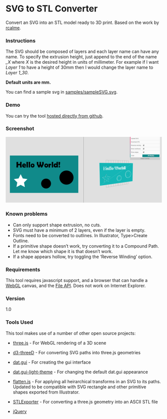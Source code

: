 # SVG to STL Converter

Convert an SVG into an STL model ready to 3D print. Based on the work by [rcalme]. 

### Instructions
The SVG should be composed of layers and each layer name can have any name. To specify the extrusion height, just append to the end of the name *_X* where *X* is the desired height in units of millimeter. For example if I want *Layer 1* to have a height of 30mm then I would change the layer name to *Layer 1_30*.

**Default units are mm.**

You can find a sample svg in [samples/sampleSVG.svg](samples/sampleSVG.svg).

### Demo
You can try the tool <a href="<http://alexasiu.com/SVGtoSTL/SVGtoSTL.html>" target="_blank">hosted directly from github</a>.

### Screenshot
![](img/screenshot.PNG)

### Known problems
* Can only support shape extrusion, no cuts.
* SVG must have a minimum of 2 layers, even if the layer is empty.
* Fonts need to be converted to outlines. In Illustrator, Type>Create Outline.
* If a primitive shape doesn’t work, try converting it to a Compound Path. Let me know which shape it is that doesn’t work.
* If a shape appears hollow, try toggling the ‘Reverse Winding’ option.

### Requirements
This tool requires javascript support, and a browser that can handle a [WebGL] canvas, and the [File API]. Does not work on Internet Explorer.

### Version
1.0

### Tools Used
This tool makes use of a number of other open source projects:
* [three.js] - For WebGL rendering of a 3D scene
* [d3-threeD] - For converting SVG paths into three.js geometries
* [dat.gui] - For creating the gui interface
* [dat.gui-light-theme] - For changing the default dat.gui appearance
* [flatten.js] - For applying all heirarchical transforms in an SVG to its paths. Updated to be compatible with SVG rectangle and other primitive shapes exported from Illustrator.
* [STLExporter] - For converting a three.js geometry into an ASCII STL file
* [jQuery]

   [dat.gui]: <https://workshop.chromeexperiments.com/examples/gui/#1--Basic-Usage>
   [dat.gui-light-theme]: <https://github.com/liabru/dat-gui-light-theme>
   [rcalme]: <https://github.com/rcalme/svg-to-stl>
   [printing press]: <https://en.wikipedia.org/wiki/Printing_press>
   [scalable vector graphics]: <https://en.wikipedia.org/wiki/Scalable_Vector_Graphics>
   [stereo-lithography]: <https://en.wikipedia.org/wiki/STL_(file_format)>
   [hosted directly from github]: <http://alexasiu.com/SVGtoSTL/SVGtoSTL.html>
   [example-svg/Entypo]: </example-svg/Entypo>
   [WebGL]: <https://developer.mozilla.org/en-US/docs/Web/API/WebGL_API>
   [File API]: <http://www.w3.org/TR/FileAPI/>
   [three.js]: <https://github.com/mrdoob/three.js>
   [d3-threeD]: <https://github.com/asutherland/d3-threeD>
   [flatten.js]: <https://gist.github.com/timo22345/9413158>
   [STLExporter]: <https://gist.github.com/kjlubick/fb6ba9c51df63ba0951f>
   [Spectrum]: <https://github.com/bgrins/spectrum>
   [jQuery]: <https://jquery.com/>
